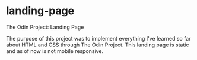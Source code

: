 # landing-page
The Odin Project: Landing Page

The purpose of this project was to implement everything I've learned so far about HTML and CSS through The Odin Project. This landing page is static and as of now is not mobile responsive.